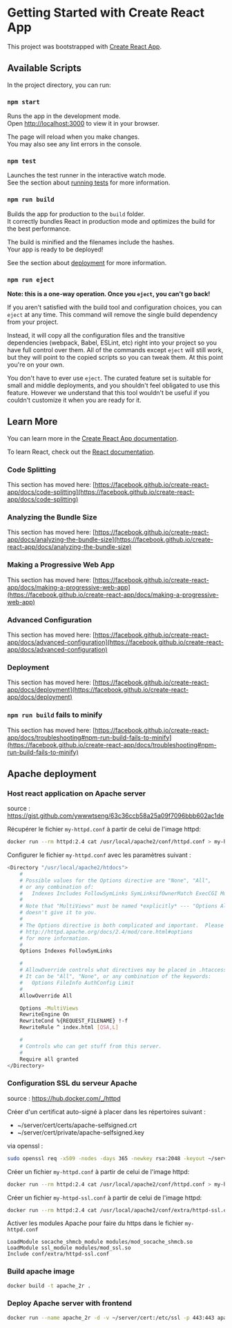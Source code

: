 # Getting Started with Create React App

This project was bootstrapped with [Create React App](https://github.com/facebook/create-react-app).

## Available Scripts

In the project directory, you can run:

### `npm start`

Runs the app in the development mode.\
Open [http://localhost:3000](http://localhost:3000) to view it in your browser.

The page will reload when you make changes.\
You may also see any lint errors in the console.

### `npm test`

Launches the test runner in the interactive watch mode.\
See the section about [running tests](https://facebook.github.io/create-react-app/docs/running-tests) for more information.

### `npm run build`

Builds the app for production to the `build` folder.\
It correctly bundles React in production mode and optimizes the build for the best performance.

The build is minified and the filenames include the hashes.\
Your app is ready to be deployed!

See the section about [deployment](https://facebook.github.io/create-react-app/docs/deployment) for more information.

### `npm run eject`

**Note: this is a one-way operation. Once you `eject`, you can't go back!**

If you aren't satisfied with the build tool and configuration choices, you can `eject` at any time. This command will remove the single build dependency from your project.

Instead, it will copy all the configuration files and the transitive dependencies (webpack, Babel, ESLint, etc) right into your project so you have full control over them. All of the commands except `eject` will still work, but they will point to the copied scripts so you can tweak them. At this point you're on your own.

You don't have to ever use `eject`. The curated feature set is suitable for small and middle deployments, and you shouldn't feel obligated to use this feature. However we understand that this tool wouldn't be useful if you couldn't customize it when you are ready for it.

## Learn More

You can learn more in the [Create React App documentation](https://facebook.github.io/create-react-app/docs/getting-started).

To learn React, check out the [React documentation](https://reactjs.org/).

### Code Splitting

This section has moved here: [https://facebook.github.io/create-react-app/docs/code-splitting](https://facebook.github.io/create-react-app/docs/code-splitting)

### Analyzing the Bundle Size

This section has moved here: [https://facebook.github.io/create-react-app/docs/analyzing-the-bundle-size](https://facebook.github.io/create-react-app/docs/analyzing-the-bundle-size)

### Making a Progressive Web App

This section has moved here: [https://facebook.github.io/create-react-app/docs/making-a-progressive-web-app](https://facebook.github.io/create-react-app/docs/making-a-progressive-web-app)

### Advanced Configuration

This section has moved here: [https://facebook.github.io/create-react-app/docs/advanced-configuration](https://facebook.github.io/create-react-app/docs/advanced-configuration)

### Deployment

This section has moved here: [https://facebook.github.io/create-react-app/docs/deployment](https://facebook.github.io/create-react-app/docs/deployment)

### `npm run build` fails to minify

This section has moved here: [https://facebook.github.io/create-react-app/docs/troubleshooting#npm-run-build-fails-to-minify](https://facebook.github.io/create-react-app/docs/troubleshooting#npm-run-build-fails-to-minify)

## Apache deployment

### Host react application on Apache server 
source : https://gist.github.com/ywwwtseng/63c36ccb58a25a09f7096bbb602ac1de

Récupérer le fichier `my-httpd.conf` à partir de celui de l'image httpd:
```bash
docker run --rm httpd:2.4 cat /usr/local/apache2/conf/httpd.conf > my-httpd.conf
```

Configurer le fichier `my-httpd.conf` avec les paramètres suivant :

```bash
<Directory "/usr/local/apache2/htdocs">
    #
    # Possible values for the Options directive are "None", "All",
    # or any combination of:
    #   Indexes Includes FollowSymLinks SymLinksifOwnerMatch ExecCGI MultiViews
    #
    # Note that "MultiViews" must be named *explicitly* --- "Options All"
    # doesn't give it to you.
    #
    # The Options directive is both complicated and important.  Please see
    # http://httpd.apache.org/docs/2.4/mod/core.html#options
    # for more information.
    #
    Options Indexes FollowSymLinks

    #
    # AllowOverride controls what directives may be placed in .htaccess files.
    # It can be "All", "None", or any combination of the keywords:
    #   Options FileInfo AuthConfig Limit
    #
    AllowOverride All

    Options -MultiViews
    RewriteEngine On
    RewriteCond %{REQUEST_FILENAME} !-f
    RewriteRule ^ index.html [QSA,L]

    #
    # Controls who can get stuff from this server.
    #
    Require all granted
</Directory>
```

### Configuration SSL du serveur Apache

source : https://hub.docker.com/_/httpd 

Créer d'un certificat auto-signé à placer dans les répertoires suivant :
 - ~/server/cert/certs/apache-selfsigned.crt
 - ~/server/cert/private/apache-selfsigned.key

via openssl : 
```bash
sudo openssl req -x509 -nodes -days 365 -newkey rsa:2048 -keyout ~/server/cert/private/apache-selfsigned.key -out ~/server/cert/certs/apache-selfsigned.crt
```

Créer un fichier `my-httpd.conf` à partir de celui de l'image httpd:
```bash
docker run --rm httpd:2.4 cat /usr/local/apache2/conf/httpd.conf > my-httpd.conf
```

Créer un fichier `my-httpd-ssl.conf` à partir de celui de l'image httpd:
```bash
docker run --rm httpd:2.4 cat /usr/local/apache2/conf/extra/httpd-ssl.conf > my-httpd-ssl.conf
```

Activer les modules Apache pour faire du https dans le fichier `my-httpd.conf`
```
LoadModule socache_shmcb_module modules/mod_socache_shmcb.so
LoadModule ssl_module modules/mod_ssl.so
Include conf/extra/httpd-ssl.conf
```

### Build apache image

```bash
docker build -t apache_2r .
```

### Deploy Apache server with frontend
```bash
docker run --name apache_2r -d -v ~/server/cert:/etc/ssl -p 443:443 apache_2r
```
